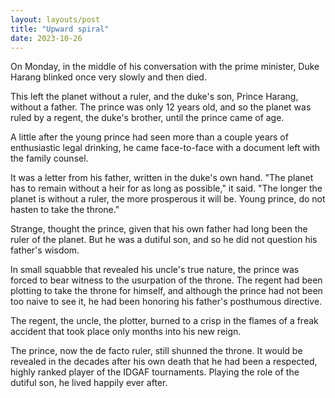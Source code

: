 ```yaml
---
layout: layouts/post
title: "Upward spiral"
date: 2023-10-26
---
```

On Monday, in the middle of his conversation with the prime minister, Duke Harang blinked once very slowly and then died.

This left the planet without a ruler, and the duke's son, Prince Harang, without a father. The prince was only 12 years old, and so the planet was ruled by a regent, the duke's brother, until the prince came of age.

A little after the young prince had seen more than a couple years of enthusiastic legal drinking, he came face-to-face with a document left with the family counsel.

It was a letter from his father, written in the duke's own hand. "The planet has to remain without a heir for as long as possible," it said. "The longer the planet is without a ruler, the more prosperous it will be. Young prince, do not hasten to take the throne."

Strange, thought the prince, given that his own father had long been the ruler of the planet. But he was a dutiful son, and so he did not question his father's wisdom.

In small squabble that revealed his uncle's true nature, the prince was forced to bear witness to the usurpation of the throne. The regent had been plotting to take the throne for himself, and although the prince had not been too naive to see it, he had been honoring his father's posthumous directive.

The regent, the uncle, the plotter, burned to a crisp in the flames of a freak accident that took place only months into his new reign.

The prince, now the de facto ruler, still shunned the throne. It would be revealed in the decades after his own death that he had been a respected, highly ranked player of the IDGAF tournaments. Playing the role of the dutiful son, he lived happily ever after.
